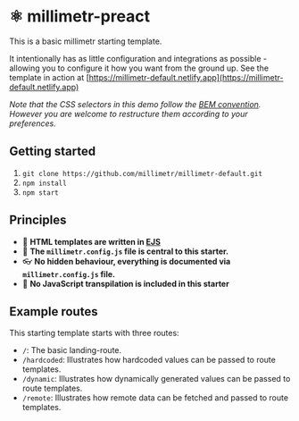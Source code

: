 # ⚛️ millimetr-preact

This is a basic millimetr starting template.

It intentionally has as little configuration and integrations as possible - allowing you to configure it how you want from the ground up. See the template in action at [https://millimetr-default.netlify.app](https://millimetr-default.netlify.app) 

_Note that the CSS selectors in this demo follow the [BEM convention](https://en.bem.info/methodology/css/#selectors). However you are welcome to restructure them according to your preferences._

## Getting started

1. `git clone https://github.com/millimetr/millimetr-default.git`
2. `npm install`
3. `npm start`

## Principles

- 📄 **HTML templates are written in [EJS](https://ejs.co/)**
- 🤖 **The `millimetr.config.js` file is central to this starter.**
- 👓 **No hidden behaviour, everything is documented via `millimetr.config.js` file.**
- 🚫 **No JavaScript transpilation is included in this starter**

## Example routes

This starting template starts with three routes:

- `/`: The basic landing-route.
- `/hardcoded`: Illustrates how hardcoded values can be passed to route templates.
- `/dynamic`: Illustrates how dynamically generated values can be passed to route templates.
- `/remote`: Illustrates how remote data can be fetched and passed to route templates.
